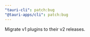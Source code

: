 ```yaml
---
"tauri-cli": patch:bug
"@tauri-apps/cli": patch:bug
---
```


Migrate v1 plugins to their v2 releases.
